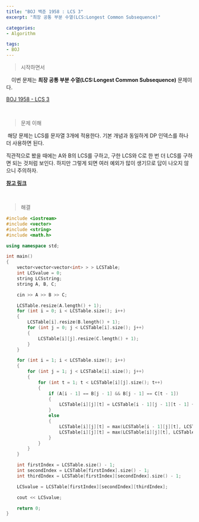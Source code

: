 ```yaml
---
title: "BOJ 백준 1958 : LCS 3"
excerpt: "최장 공통 부분 수열(LCS:Longest Common Subsequence)"

categories:
- Algorithm

tags:
- BOJ
---
```


> 시작하면서

　이번 문제는 **최장 공통 부분 수열(LCS:Longest Common Subsequence)** 문제이다.

[BOJ 1958 - LCS 3](https://www.acmicpc.net/problem/1958)    

​    

> 문제 이해

​	해당 문제는 LCS를 문자열 3개에 적용한다. 기본 개념과 동일하게 DP 인덱스를 하나 더 사용하면 된다.

직관적으로 봤을 때에는 A와  B의 LCS를 구하고, 구한 LCS와 C로 한 번 더 LCS를 구하면 되는 것처럼 보인다. 하지만 그렇게 되면 여러 예외가 많이 생기므로 답이 나오지 않으니 주의하자. 

**[참고 링크](https://www.acmicpc.net/board/view/6859)**

​    

>해결

```c++
#include <iostream>
#include <vector>
#include <string>
#include <math.h>

using namespace std;

int main()
{
	vector<vector<vector<int> > > LCSTable;
	int LCSvalue = 0;
	string LCSstring;
	string A, B, C;

	cin >> A >> B >> C;

	LCSTable.resize(A.length() + 1);
	for (int i = 0; i < LCSTable.size(); i++)
	{
		LCSTable[i].resize(B.length() + 1);
		for (int j = 0; j < LCSTable[i].size(); j++)
		{
			LCSTable[i][j].resize(C.length() + 1);
		}
	}

	for (int i = 1; i < LCSTable.size(); i++)
	{
		for (int j = 1; j < LCSTable[i].size(); j++)
		{
			for (int t = 1; t < LCSTable[i][j].size(); t++)
			{
				if (A[i - 1] == B[j - 1] && B[j - 1] == C[t - 1])
				{
					LCSTable[i][j][t] = LCSTable[i - 1][j - 1][t - 1] + 1;
				}
				else
				{
					LCSTable[i][j][t] = max(LCSTable[i - 1][j][t], LCSTable[i][j - 1][t]);
					LCSTable[i][j][t] = max(LCSTable[i][j][t], LCSTable[i][j][t - 1]);
				}
			}
		}
	}

	int firstIndex = LCSTable.size() - 1;
	int secondIndex = LCSTable[firstIndex].size() - 1;
	int thirdIndex = LCSTable[firstIndex][secondIndex].size() - 1;

	LCSvalue = LCSTable[firstIndex][secondIndex][thirdIndex];

	cout << LCSvalue;

	return 0;
}
```

